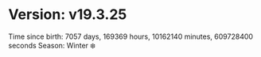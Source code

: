 # Version: v19.3.25
Time since birth: 7057 days, 169369 hours, 10162140 minutes, 609728400 seconds
Season: Winter ❄️
